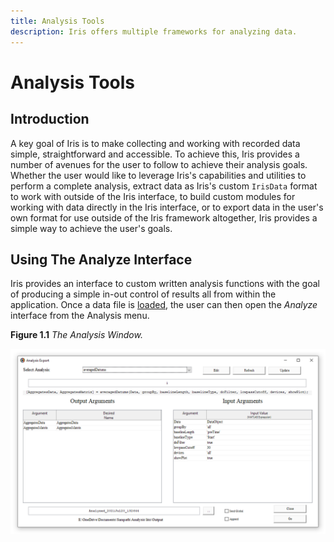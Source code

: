 ```yaml
---
title: Analysis Tools
description: Iris offers multiple frameworks for analyzing data.
---
```


# Analysis Tools

## Introduction

A key goal of Iris is to make collecting and working with recorded data simple, straightforward and accessible. To achieve this, Iris provides a number of avenues for the user to follow to achieve their analysis goals. Whether the user would like to leverage Iris's capabilities and utilities to perform a complete analysis, extract data as Iris's custom `IrisData` format to work with outside of the Iris interface, to build custom modules for working with data directly in the Iris interface, or to export data in the user's own format for use outside of the Iris framework altogether, Iris provides a simple way to achieve the user's goals.

## Using The Analyze Interface

Iris provides an interface to custom written analysis functions with the goal of producing a simple in-out control of results all from within the application. Once a data file is [loaded](../basicusage/), the user can then open the _Analyze_ interface from the Analysis menu.

 **Figure 1.1** _The Analysis Window._

![Figure 1.1](../.gitbook/assets/uiAnalyze.png)

